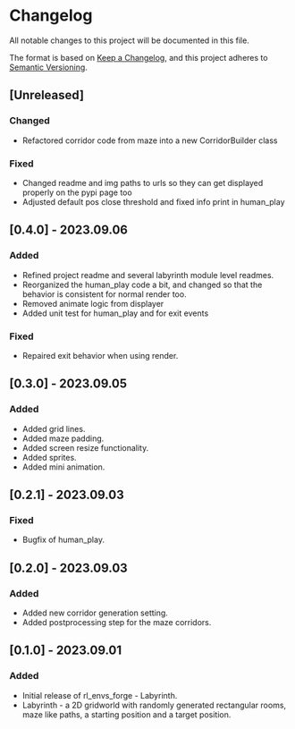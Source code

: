 # Changelog

All notable changes to this project will be documented in this file.

The format is based on [Keep a Changelog](https://keepachangelog.com/en/1.0.0/),
and this project adheres to [Semantic Versioning](https://semver.org/spec/v2.0.0.html).

## [Unreleased]

### Changed
 - Refactored corridor code from maze into a new CorridorBuilder class
### Fixed
 - Changed readme and img paths to urls so they can get displayed properly on the pypi page too 
 - Adjusted default pos close threshold and fixed info print in human_play

## [0.4.0] - 2023.09.06
### Added 
 - Refined project readme and several labyrinth module level readmes.
 - Reorganized the human_play code a bit, and changed so that the behavior is consistent for normal render too.
 - Removed animate logic from displayer
 - Added unit test for human_play and for exit events

### Fixed
 - Repaired exit behavior when using render.


## [0.3.0] - 2023.09.05
### Added
 - Added grid lines.
 - Added maze padding.
 - Added screen resize functionality.
 - Added sprites.
 - Added mini animation.

## [0.2.1] - 2023.09.03
### Fixed
 - Bugfix of human_play.
 
## [0.2.0] - 2023.09.03
### Added
 - Added new corridor generation setting.
 - Added postprocessing step for the maze corridors.

## [0.1.0] - 2023.09.01
### Added
- Initial release of rl_envs_forge - Labyrinth.
- Labyrinth - a 2D gridworld with randomly generated rectangular rooms, maze like paths, a starting position and a target position.